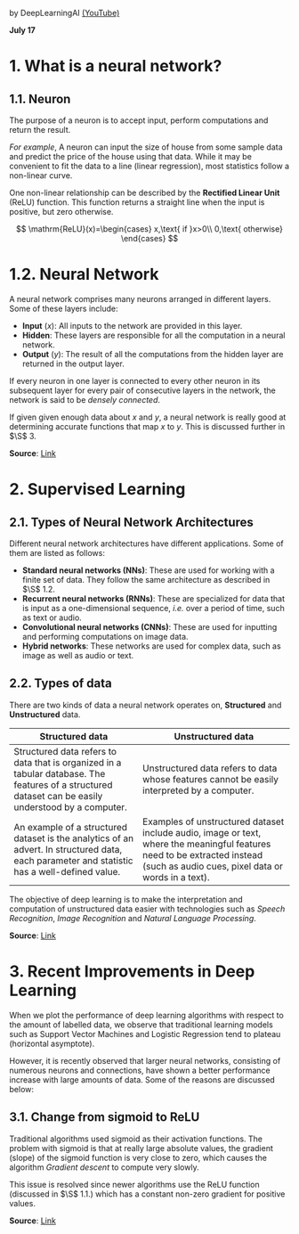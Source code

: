 by DeepLearningAI [(YouTube)](https://www.youtube.com/playlist?list=PLkDaE6sCZn6Ec-XTbcX1uRg2_u4xOEky0)


**July 17**
# 1. What is a neural network?

## 1.1. Neuron

The purpose of a neuron is to accept input, perform computations and return the result.

_For example_, A neuron can input the size of house from some sample data and predict the price of the house using that data. While it may be convenient to fit the data to a line (linear regression), most statistics follow a non-linear curve.

One non-linear relationship can be described by the **Rectified Linear Unit** (ReLU) function. This function returns a straight line when the input is positive, but zero otherwise.

$$
\mathrm{ReLU}(x)=\begin{cases}
x,\text{ if }x>0\\
0,\text{ otherwise}
\end{cases}
$$
# 1.2. Neural Network

A neural network comprises many neurons arranged in different layers. Some of these layers include:
- **Input** ($x$): All inputs to the network are provided in this layer.
- **Hidden**: These layers are responsible for all the computation in a neural network.
- **Output** ($y$): The result of all the computations from the hidden layer are returned in the output layer.

If every neuron in one layer is connected to every other neuron in its subsequent layer for every pair of consecutive layers in the network, the network is said to be _densely connected_.

If given given enough data about $x$ and $y$, a neural network is really good at determining accurate functions that map $x$ to $y$. This is discussed further in $\S$ 3.

**Source**: [Link](https://youtu.be/n1l-9lIMW7E?list=PLkDaE6sCZn6Ec-XTbcX1uRg2_u4xOEky0)
# 2. Supervised Learning

## 2.1. Types of Neural Network Architectures

Different neural network architectures have different applications. Some of them are listed as follows:
- **Standard neural networks (NNs)**: These are used for working with a finite set of data. They follow the same architecture as described in $\S$ 1.2.
- **Recurrent neural networks (RNNs)**: These are specialized for data that is input as a one-dimensional sequence, _i.e._ over a period of time, such as text or audio.
- **Convolutional neural networks (CNNs)**: These are used for inputting and performing computations on image data.
- **Hybrid networks**: These networks are used for complex data, such as image as well as audio or text.
## 2.2. Types of data

There are two kinds of data a neural network operates on, **Structured** and **Unstructured** data.

| **Structured data**                                                                                                                                  | **Unstructured data**                                                                                                                                                          |
| ---------------------------------------------------------------------------------------------------------------------------------------------------- | ------------------------------------------------------------------------------------------------------------------------------------------------------------------------------ |
| Structured data refers to data that is organized in a tabular database. The features of a structured dataset can be easily understood by a computer. | Unstructured data refers to data whose features cannot be easily interpreted by a computer.                                                                                    |
| An example of a structured dataset is the analytics of an advert. In structured data, each parameter and statistic has a well-defined value.         | Examples of unstructured dataset include audio, image or text, where the meaningful features need to be extracted instead (such as audio cues, pixel data or words in a text). |


The objective of deep learning is to make the interpretation and computation of unstructured data easier with technologies such as _Speech Recognition_, _Image Recognition_ and _Natural Language Processing_.

**Source**: [Link](https://youtu.be/BYGpKPY9pO0?list=PLkDaE6sCZn6Ec-XTbcX1uRg2_u4xOEky0)

# 3. Recent Improvements in Deep Learning

When we plot the performance of deep learning algorithms with respect to the amount of labelled data, we observe that traditional learning models such as Support Vector Machines and Logistic Regression tend to plateau (horizontal asymptote).

However, it is recently observed that larger neural networks, consisting of numerous neurons and connections, have shown a better performance increase with large amounts of data. Some of the reasons are discussed below:

## 3.1. Change from sigmoid to ReLU

Traditional algorithms used sigmoid as their activation functions. The problem with sigmoid is that at really large absolute values, the gradient (slope) of the sigmoid function is very close to zero, which causes the algorithm _Gradient descent_ to compute very slowly.

This issue is resolved since newer algorithms use the ReLU function (discussed in $\S$ 1.1.) which has a constant non-zero gradient for positive values.

**Source**: [Link](https://youtu.be/xflCLdJh0n0?list=PLkDaE6sCZn6Ec-XTbcX1uRg2_u4xOEky0)
